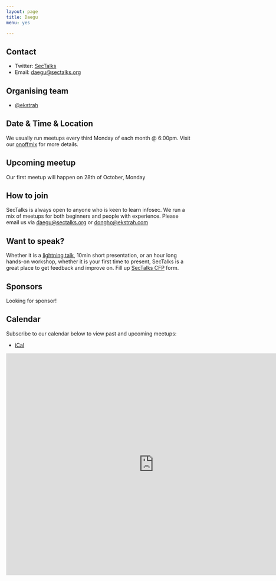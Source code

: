 ```yaml
---
layout: page
title: Daegu
menu: yes

---
```


## Contact

* Twitter: [SecTalks](https://twitter.com/sectalks)
* Email: [daegu@sectalks.org](mailto:daegu@sectalks.org)

## Organising team

* [@ekstrah](https://twitter.com/ekstrah1)

## Date & Time & Location

We usually run meetups every third Monday of each month @ 6:00pm. Visit our [onoffmix]( https://www.onoffmix.com/event/198203 ) for more details.

## Upcoming meetup

Our first meetup will happen on 28th of October, Monday

## How to join

SecTalks is always open to anyone who is keen to learn infosec.
We run a mix of meetups for both beginners and people with experience.
Please email us via daegu@sectalks.org or dongho@ekstrah.com

## Want to speak?

Whether it is a [lightning talk](https://en.wikipedia.org/wiki/Lightning_talk), 10min short presentation, or an hour long hands-on workshop, whether it is your first time to present, SecTalks is a great place to get feedback and improve on.
Fill up [SecTalks CFP](https://goo.gl/4eT53i) form.



## Sponsors

Looking for sponsor!

## Calendar 

Subscribe to our calendar below to view past and upcoming meetups:

* [iCal](webcal://calendar.google.com/calendar/ical/v19k512q8o7gm1qum968sojjgg%40group.calendar.google.com/public/basic.ics)

<iframe src="https://calendar.google.com/calendar/embed?height=600&amp;wkst=1&amp;bgcolor=%23aaf852&amp;ctz=Asia%2FSeoul&amp;src=djE5azUxMnE4bzdnbTFxdW05Njhzb2pqZ2dAZ3JvdXAuY2FsZW5kYXIuZ29vZ2xlLmNvbQ&amp;color=%238E24AA" style="border-width:0" width="799" height="600" frameborder="0" scrolling="no"></iframe>